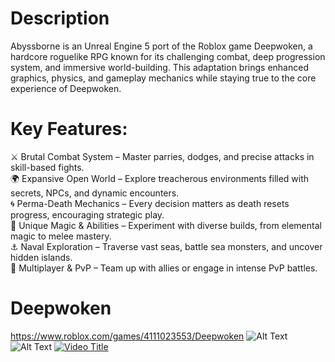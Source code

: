 # Description
Abyssborne is an Unreal Engine 5 port of the Roblox game Deepwoken, a hardcore roguelike RPG known for its challenging combat, deep progression system, and immersive world-building. This adaptation brings enhanced graphics, physics, and gameplay mechanics while staying true to the core experience of Deepwoken.

# Key Features:
⚔️ Brutal Combat System – Master parries, dodges, and precise attacks in skill-based fights.  
🌍 Expansive Open World – Explore treacherous environments filled with secrets, NPCs, and dynamic encounters.  
🌀 Perma-Death Mechanics – Every decision matters as death resets progress, encouraging strategic play.  
🔮 Unique Magic & Abilities – Experiment with diverse builds, from elemental magic to melee mastery.  
⚓ Naval Exploration – Traverse vast seas, battle sea monsters, and uncover hidden islands.  
🤝 Multiplayer & PvP – Team up with allies or engage in intense PvP battles.  

# Deepwoken
https://www.roblox.com/games/4111023553/Deepwoken
![Alt Text](https://tr.rbxcdn.com/180DAY-6d62538593d51c52f053b3f1abd74dfb/768/432/Image/Webp/noFilter)
![Alt Text](https://tr.rbxcdn.com/180DAY-6b90c001c548cc78bebdfd72ba1aa2e6/768/432/Image/Webp/noFilter)
[![Video Title](https://pbs.twimg.com/profile_images/1747430869726334976/mePM-knD_400x400.jpg)](https://youtu.be/kkERJc-Qe4o)


